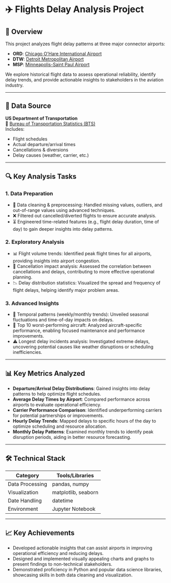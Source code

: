 # ✈️ Flights Delay Analysis Project


## 📌 Overview
This project analyzes flight delay patterns at three major connector airports:
- **ORD**: [Chicago O'Hare International Airport](https://en.wikipedia.org/wiki/O%27Hare_International_Airport)
- **DTW**: [Detroit Metropolitan Airport](https://en.wikipedia.org/wiki/Detroit_Metropolitan_Airport)
- **MSP**: [Minneapolis-Saint Paul Airport](https://en.wikipedia.org/wiki/Minneapolis%E2%80%93Saint_Paul_International_Airport)

We explore historical flight data to assess operational reliability, identify delay trends, and provide actionable insights to stakeholders in the aviation industry.

---

## 📂 Data Source
**US Department of Transportation**  
🔗 [Bureau of Transportation Statistics (BTS)](https://www.bts.gov/)  
Includes:
- Flight schedules
- Actual departure/arrival times
- Cancellations & diversions
- Delay causes (weather, carrier, etc.)

---

## 🔍 Key Analysis Tasks

### 1. Data Preparation
- 🧹 Data cleaning & preprocessing: Handled missing values, outliers, and out-of-range values using advanced techniques.
- ❌ Filtered out cancelled/diverted flights to ensure accurate analysis.
- ⏳ Engineered time-related features (e.g., flight delay duration, time of day) to gain deeper insights into delay patterns.

### 2. Exploratory Analysis
- 📊 Flight volume trends: Identified peak flight times for all airports, providing insights into airport congestion.
- 🚩 Cancellation impact analysis: Assessed the correlation between cancellations and delays, contributing to more effective operational planning.
- 📉 Delay distribution statistics: Visualized the spread and frequency of flight delays, helping identify major problem areas.

### 3. Advanced Insights
- 📅 Temporal patterns (weekly/monthly trends): Unveiled seasonal fluctuations and time-of-day impacts on delays.
- 🥇 Top 10 worst-performing aircraft: Analyzed aircraft-specific performance, enabling focused maintenance and performance improvements.
- ⚠️ Longest delay incidents analysis: Investigated extreme delays, uncovering potential causes like weather disruptions or scheduling inefficiencies.

---

## 📊 Key Metrics Analyzed
- **Departure/Arrival Delay Distributions**: Gained insights into delay patterns to help optimize flight schedules.
- **Average Delay Times by Airport**: Compared performance across airports to evaluate operational efficiency.
- **Carrier Performance Comparison**: Identified underperforming carriers for potential partnerships or improvements.
- **Hourly Delay Trends**: Mapped delays to specific hours of the day to optimize scheduling and resource allocation.
- **Monthly Delay Patterns**: Examined monthly trends to identify peak disruption periods, aiding in better resource forecasting.

---

## 🛠️ Technical Stack
| Category        | Tools/Libraries       |
|-----------------|-----------------------|
| Data Processing | pandas, numpy         |
| Visualization   | matplotlib, seaborn    |
| Date Handling   | datetime              |
| Environment     | Jupyter Notebook       |

---

## 📈 Key Achievements
- Developed actionable insights that can assist airports in improving operational efficiency and reducing delays.
- Designed and implemented visually appealing charts and graphs to present findings to non-technical stakeholders.
- Demonstrated proficiency in Python and popular data science libraries, showcasing skills in both data cleaning and visualization.



